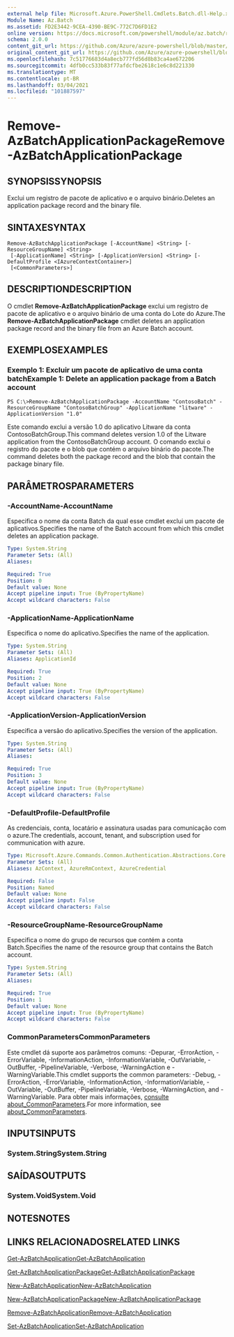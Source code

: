 ```yaml
---
external help file: Microsoft.Azure.PowerShell.Cmdlets.Batch.dll-Help.xml
Module Name: Az.Batch
ms.assetid: FD2E3442-9CEA-4390-BE9C-772C7D6FD1E2
online version: https://docs.microsoft.com/powershell/module/az.batch/remove-azbatchapplicationpackage
schema: 2.0.0
content_git_url: https://github.com/Azure/azure-powershell/blob/master/src/Batch/Batch/help/Remove-AzBatchApplicationPackage.md
original_content_git_url: https://github.com/Azure/azure-powershell/blob/master/src/Batch/Batch/help/Remove-AzBatchApplicationPackage.md
ms.openlocfilehash: 7c51776683d4a8ecb777fd56d8b83ca4ae672206
ms.sourcegitcommit: 4dfb0cc533b83f77afdcfbe2618c1e6c8d221330
ms.translationtype: MT
ms.contentlocale: pt-BR
ms.lasthandoff: 03/04/2021
ms.locfileid: "101887597"
---
```

# <span data-ttu-id="74bef-101">Remove-AzBatchApplicationPackage</span><span class="sxs-lookup"><span data-stu-id="74bef-101">Remove-AzBatchApplicationPackage</span></span>

## <span data-ttu-id="74bef-102">SYNOPSIS</span><span class="sxs-lookup"><span data-stu-id="74bef-102">SYNOPSIS</span></span>
<span data-ttu-id="74bef-103">Exclui um registro de pacote de aplicativo e o arquivo binário.</span><span class="sxs-lookup"><span data-stu-id="74bef-103">Deletes an application package record and the binary file.</span></span>

## <span data-ttu-id="74bef-104">SINTAXE</span><span class="sxs-lookup"><span data-stu-id="74bef-104">SYNTAX</span></span>

```
Remove-AzBatchApplicationPackage [-AccountName] <String> [-ResourceGroupName] <String>
 [-ApplicationName] <String> [-ApplicationVersion] <String> [-DefaultProfile <IAzureContextContainer>]
 [<CommonParameters>]
```

## <span data-ttu-id="74bef-105">DESCRIPTION</span><span class="sxs-lookup"><span data-stu-id="74bef-105">DESCRIPTION</span></span>
<span data-ttu-id="74bef-106">O cmdlet **Remove-AzBatchApplicationPackage** exclui um registro de pacote de aplicativo e o arquivo binário de uma conta do Lote do Azure.</span><span class="sxs-lookup"><span data-stu-id="74bef-106">The **Remove-AzBatchApplicationPackage** cmdlet deletes an application package record and the binary file from an Azure Batch account.</span></span>

## <span data-ttu-id="74bef-107">EXEMPLOS</span><span class="sxs-lookup"><span data-stu-id="74bef-107">EXAMPLES</span></span>

### <span data-ttu-id="74bef-108">Exemplo 1: Excluir um pacote de aplicativo de uma conta batch</span><span class="sxs-lookup"><span data-stu-id="74bef-108">Example 1: Delete an application package from a Batch account</span></span>
```
PS C:\>Remove-AzBatchApplicationPackage -AccountName "ContosoBatch" -ResourceGroupName "ContosoBatchGroup" -ApplicationName "litware" -ApplicationVersion "1.0"
```

<span data-ttu-id="74bef-109">Este comando exclui a versão 1.0 do aplicativo Litware da conta ContosoBatchGroup.</span><span class="sxs-lookup"><span data-stu-id="74bef-109">This command deletes version 1.0 of the Litware application from the ContosoBatchGroup account.</span></span>
<span data-ttu-id="74bef-110">O comando exclui o registro do pacote e o blob que contém o arquivo binário do pacote.</span><span class="sxs-lookup"><span data-stu-id="74bef-110">The command deletes both the package record and the blob that contain the package binary file.</span></span>

## <span data-ttu-id="74bef-111">PARÂMETROS</span><span class="sxs-lookup"><span data-stu-id="74bef-111">PARAMETERS</span></span>

### <span data-ttu-id="74bef-112">-AccountName</span><span class="sxs-lookup"><span data-stu-id="74bef-112">-AccountName</span></span>
<span data-ttu-id="74bef-113">Especifica o nome da conta Batch da qual esse cmdlet exclui um pacote de aplicativos.</span><span class="sxs-lookup"><span data-stu-id="74bef-113">Specifies the name of the Batch account from which this cmdlet deletes an application package.</span></span>

```yaml
Type: System.String
Parameter Sets: (All)
Aliases:

Required: True
Position: 0
Default value: None
Accept pipeline input: True (ByPropertyName)
Accept wildcard characters: False
```

### <span data-ttu-id="74bef-114">-ApplicationName</span><span class="sxs-lookup"><span data-stu-id="74bef-114">-ApplicationName</span></span>
<span data-ttu-id="74bef-115">Especifica o nome do aplicativo.</span><span class="sxs-lookup"><span data-stu-id="74bef-115">Specifies the name of the application.</span></span>

```yaml
Type: System.String
Parameter Sets: (All)
Aliases: ApplicationId

Required: True
Position: 2
Default value: None
Accept pipeline input: True (ByPropertyName)
Accept wildcard characters: False
```

### <span data-ttu-id="74bef-116">-ApplicationVersion</span><span class="sxs-lookup"><span data-stu-id="74bef-116">-ApplicationVersion</span></span>
<span data-ttu-id="74bef-117">Especifica a versão do aplicativo.</span><span class="sxs-lookup"><span data-stu-id="74bef-117">Specifies the version of the application.</span></span>

```yaml
Type: System.String
Parameter Sets: (All)
Aliases:

Required: True
Position: 3
Default value: None
Accept pipeline input: True (ByPropertyName)
Accept wildcard characters: False
```

### <span data-ttu-id="74bef-118">-DefaultProfile</span><span class="sxs-lookup"><span data-stu-id="74bef-118">-DefaultProfile</span></span>
<span data-ttu-id="74bef-119">As credenciais, conta, locatário e assinatura usadas para comunicação com o azure.</span><span class="sxs-lookup"><span data-stu-id="74bef-119">The credentials, account, tenant, and subscription used for communication with azure.</span></span>

```yaml
Type: Microsoft.Azure.Commands.Common.Authentication.Abstractions.Core.IAzureContextContainer
Parameter Sets: (All)
Aliases: AzContext, AzureRmContext, AzureCredential

Required: False
Position: Named
Default value: None
Accept pipeline input: False
Accept wildcard characters: False
```

### <span data-ttu-id="74bef-120">-ResourceGroupName</span><span class="sxs-lookup"><span data-stu-id="74bef-120">-ResourceGroupName</span></span>
<span data-ttu-id="74bef-121">Especifica o nome do grupo de recursos que contém a conta Batch.</span><span class="sxs-lookup"><span data-stu-id="74bef-121">Specifies the name of the resource group that contains the Batch account.</span></span>

```yaml
Type: System.String
Parameter Sets: (All)
Aliases:

Required: True
Position: 1
Default value: None
Accept pipeline input: True (ByPropertyName)
Accept wildcard characters: False
```

### <span data-ttu-id="74bef-122">CommonParameters</span><span class="sxs-lookup"><span data-stu-id="74bef-122">CommonParameters</span></span>
<span data-ttu-id="74bef-123">Este cmdlet dá suporte aos parâmetros comuns: -Depurar, -ErrorAction, -ErrorVariable, -InformationAction, -InformationVariable, -OutVariable, -OutBuffer, -PipelineVariable, -Verbose, -WarningAction e -WarningVariable.</span><span class="sxs-lookup"><span data-stu-id="74bef-123">This cmdlet supports the common parameters: -Debug, -ErrorAction, -ErrorVariable, -InformationAction, -InformationVariable, -OutVariable, -OutBuffer, -PipelineVariable, -Verbose, -WarningAction, and -WarningVariable.</span></span> <span data-ttu-id="74bef-124">Para obter mais informações, [consulte about_CommonParameters](http://go.microsoft.com/fwlink/?LinkID=113216).</span><span class="sxs-lookup"><span data-stu-id="74bef-124">For more information, see [about_CommonParameters](http://go.microsoft.com/fwlink/?LinkID=113216).</span></span>

## <span data-ttu-id="74bef-125">INPUTS</span><span class="sxs-lookup"><span data-stu-id="74bef-125">INPUTS</span></span>

### <span data-ttu-id="74bef-126">System.String</span><span class="sxs-lookup"><span data-stu-id="74bef-126">System.String</span></span>

## <span data-ttu-id="74bef-127">SAÍDAS</span><span class="sxs-lookup"><span data-stu-id="74bef-127">OUTPUTS</span></span>

### <span data-ttu-id="74bef-128">System.Void</span><span class="sxs-lookup"><span data-stu-id="74bef-128">System.Void</span></span>

## <span data-ttu-id="74bef-129">NOTES</span><span class="sxs-lookup"><span data-stu-id="74bef-129">NOTES</span></span>

## <span data-ttu-id="74bef-130">LINKS RELACIONADOS</span><span class="sxs-lookup"><span data-stu-id="74bef-130">RELATED LINKS</span></span>

[<span data-ttu-id="74bef-131">Get-AzBatchApplication</span><span class="sxs-lookup"><span data-stu-id="74bef-131">Get-AzBatchApplication</span></span>](./Get-AzBatchApplication.md)

[<span data-ttu-id="74bef-132">Get-AzBatchApplicationPackage</span><span class="sxs-lookup"><span data-stu-id="74bef-132">Get-AzBatchApplicationPackage</span></span>](./Get-AzBatchApplicationPackage.md)

[<span data-ttu-id="74bef-133">New-AzBatchApplication</span><span class="sxs-lookup"><span data-stu-id="74bef-133">New-AzBatchApplication</span></span>](./New-AzBatchApplication.md)

[<span data-ttu-id="74bef-134">New-AzBatchApplicationPackage</span><span class="sxs-lookup"><span data-stu-id="74bef-134">New-AzBatchApplicationPackage</span></span>](./New-AzBatchApplicationPackage.md)

[<span data-ttu-id="74bef-135">Remove-AzBatchApplication</span><span class="sxs-lookup"><span data-stu-id="74bef-135">Remove-AzBatchApplication</span></span>](./Remove-AzBatchApplication.md)

[<span data-ttu-id="74bef-136">Set-AzBatchApplication</span><span class="sxs-lookup"><span data-stu-id="74bef-136">Set-AzBatchApplication</span></span>](./Set-AzBatchApplication.md)


